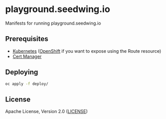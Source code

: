 # playground.seedwing.io

Manifests for running playground.seedwing.io

## Prerequisites

* [Kubernetes](k8s.io) ([OpenShift](openshift.com) if you want to expose using the Route resource)
* [Cert Manager](https://cert-manager.io/)

## Deploying

```bash
oc apply -f deploy/
```

## License

Apache License, Version 2.0 ([LICENSE](LICENSE))
